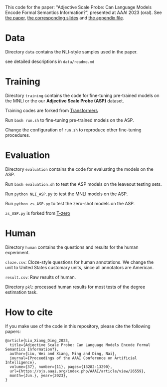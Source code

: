 This code for the paper: "Adjective Scale Probe: Can Language Models Encode Formal Semantics Information?", presented at AAAI 2023 (oral). See [the paper](https://ojs.aaai.org/index.php/AAAI/article/view/26559/26331), [the corresponding slides](https://y1ny.github.io/assets/AAAI2023_ASP_slides.pdf) and [the appendix file](https://y1ny.github.io/assets/AAAI2023_ASP_appendix.pdf).

# Data
Directory `data` contains the NLI-style samples used in the paper.

see detailed descriptions in `data/readme.md`

# Training
Directory `training` contains the code for fine-tuning pre-trained models on the MNLI or the our **Adjective Scale Probe (ASP)** dataset.

Training codes are forked from [Transformers](https://github.com/huggingface/transformers/tree/main/examples/pytorch/text-classification)

Run `bash run.sh`  to fine-tuning pre-trained models on the ASP.

Change the configuration of `run.sh` to reproduce other fine-tuning procedures.

# Evaluation

Directory `evaluation` contains the code for evaluating the models on the ASP.

Run `bash evaluation.sh` to test the ASP models on the leaveout testing sets.

Run `python NLI_ASP.py` to test the MNLI models on the ASP.

Run `python zs_ASP.py` to test the zero-shot models on the ASP.

`zs_ASP.py` is forked from [T-zero](https://github.com/bigscience-workshop/t-zero/tree/master/evaluation)



# Human
Directory `human` contains the questions and results for the human experiment.

`cloze.csv`: Cloze-style questions for human annotations. We change the unit to United States customary units, since all annotators are American.

`result.csv`: Raw results of human.

Directory `pkl`: processed human results for most tests of the degree estimation task.

# How to cite
If you make use of the code in this repository, please cite the following papers:

```
@article{Liu_Xiang_Ding_2023,
  title={Adjective Scale Probe: Can Language Models Encode Formal Semantics Information?},
  author={Liu, Wei and Xiang, Ming and Ding, Nai},
  journal={Proceedings of the AAAI Conference on Artificial Intelligence},
  volume={37}, number={11}, pages={13282-13290},
  url={https://ojs.aaai.org/index.php/AAAI/article/view/26559},
  month={Jun.}, year={2023}, 
}
```
